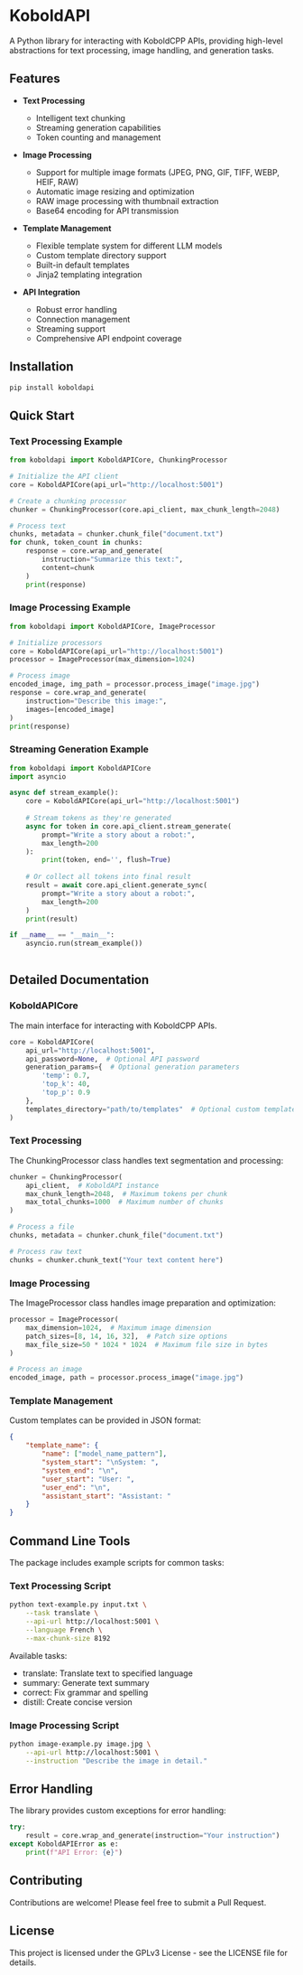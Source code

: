 # KoboldAPI

A Python library for interacting with KoboldCPP APIs, providing high-level abstractions for text processing, image handling, and generation tasks.

## Features

- **Text Processing**
  - Intelligent text chunking 
  - Streaming generation capabilities
  - Token counting and management

- **Image Processing**
  - Support for multiple image formats (JPEG, PNG, GIF, TIFF, WEBP, HEIF, RAW)
  - Automatic image resizing and optimization
  - RAW image processing with thumbnail extraction
  - Base64 encoding for API transmission

- **Template Management**
  - Flexible template system for different LLM models
  - Custom template directory support
  - Built-in default templates
  - Jinja2 templating integration

- **API Integration**
  - Robust error handling
  - Connection management
  - Streaming support
  - Comprehensive API endpoint coverage

## Installation

```bash
pip install koboldapi
```

## Quick Start

### Text Processing Example

```python
from koboldapi import KoboldAPICore, ChunkingProcessor

# Initialize the API client
core = KoboldAPICore(api_url="http://localhost:5001")

# Create a chunking processor
chunker = ChunkingProcessor(core.api_client, max_chunk_length=2048)

# Process text
chunks, metadata = chunker.chunk_file("document.txt")
for chunk, token_count in chunks:
    response = core.wrap_and_generate(
        instruction="Summarize this text:",
        content=chunk
    )
    print(response)
```

### Image Processing Example

```python
from koboldapi import KoboldAPICore, ImageProcessor

# Initialize processors
core = KoboldAPICore(api_url="http://localhost:5001")
processor = ImageProcessor(max_dimension=1024)

# Process image
encoded_image, img_path = processor.process_image("image.jpg")
response = core.wrap_and_generate(
    instruction="Describe this image:",
    images=[encoded_image]
)
print(response)
```

### Streaming Generation Example

```python
from koboldapi import KoboldAPICore
import asyncio

async def stream_example():
    core = KoboldAPICore(api_url="http://localhost:5001")
    
    # Stream tokens as they're generated
    async for token in core.api_client.stream_generate(
        prompt="Write a story about a robot:",
        max_length=200
    ):
        print(token, end='', flush=True)
    
    # Or collect all tokens into final result
    result = await core.api_client.generate_sync(
        prompt="Write a story about a robot:",
        max_length=200
    )
    print(result)

if __name__ == "__main__":
    asyncio.run(stream_example())
	
```

## Detailed Documentation

### KoboldAPICore

The main interface for interacting with KoboldCPP APIs.

```python
core = KoboldAPICore(
    api_url="http://localhost:5001",
    api_password=None,  # Optional API password
    generation_params={  # Optional generation parameters
        'temp': 0.7,
        'top_k': 40,
        'top_p': 0.9
    },
    templates_directory="path/to/templates"  # Optional custom templates
)
```

### Text Processing

The ChunkingProcessor class handles text segmentation and processing:

```python
chunker = ChunkingProcessor(
    api_client,  # KoboldAPI instance
    max_chunk_length=2048,  # Maximum tokens per chunk
    max_total_chunks=1000  # Maximum number of chunks
)

# Process a file
chunks, metadata = chunker.chunk_file("document.txt")

# Process raw text
chunks = chunker.chunk_text("Your text content here")
```

### Image Processing

The ImageProcessor class handles image preparation and optimization:

```python
processor = ImageProcessor(
    max_dimension=1024,  # Maximum image dimension
    patch_sizes=[8, 14, 16, 32],  # Patch size options
    max_file_size=50 * 1024 * 1024  # Maximum file size in bytes
)

# Process an image
encoded_image, path = processor.process_image("image.jpg")
```

### Template Management

Custom templates can be provided in JSON format:

```json
{
    "template_name": {
        "name": ["model_name_pattern"],
        "system_start": "\nSystem: ",
        "system_end": "\n",
        "user_start": "User: ",
        "user_end": "\n",
        "assistant_start": "Assistant: "
    }
}
```

## Command Line Tools

The package includes example scripts for common tasks:

### Text Processing Script

```bash
python text-example.py input.txt \
    --task translate \
    --api-url http://localhost:5001 \
    --language French \
    --max-chunk-size 8192
```

Available tasks:
- translate: Translate text to specified language
- summary: Generate text summary
- correct: Fix grammar and spelling
- distill: Create concise version

### Image Processing Script

```bash
python image-example.py image.jpg \
    --api-url http://localhost:5001 \
    --instruction "Describe the image in detail."
```

## Error Handling

The library provides custom exceptions for error handling:

```python
try:
    result = core.wrap_and_generate(instruction="Your instruction")
except KoboldAPIError as e:
    print(f"API Error: {e}")
```

## Contributing

Contributions are welcome! Please feel free to submit a Pull Request.

## License

This project is licensed under the GPLv3 License - see the LICENSE file for details.
